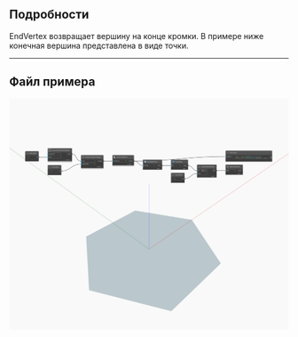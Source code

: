 ## Подробности
EndVertex возвращает вершину на конце кромки. В примере ниже конечная вершина представлена в виде точки.
___
## Файл примера

![EndVertex](./Autodesk.DesignScript.Geometry.Edge.EndVertex_img.jpg)

